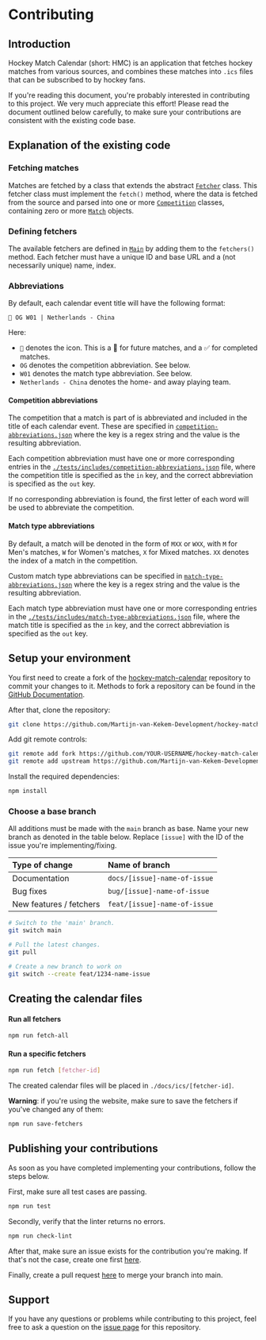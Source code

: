 # Contributing

## Introduction
Hockey Match Calendar (short: HMC) is an application that fetches hockey matches from various sources, and combines
these matches into `.ics` files that can be subscribed to by hockey fans.

If you're reading this document, you're probably interested in contributing to this project. We very much appreciate this effort!
Please read the document outlined below carefully, to make sure your contributions are consistent with the existing code base.

## Explanation of the existing code
### Fetching matches
Matches are fetched by a class that extends the abstract [`Fetcher`](./src/Fetchers/Fetcher.ts) class. 
This fetcher class must implement the `fetch()` method, where the data is fetched from the source and parsed into one 
or more [`Competition`](./src/Objects/Competition.ts) classes, containing zero or more [`Match`](./src/Objects/Match.ts) objects.

### Defining fetchers
The available fetchers are defined in [`Main`](./src/Main.ts) by adding them to the `fetchers()` method. Each fetcher
must have a unique ID and base URL and a (not necessarily unique) name, index.

### Abbreviations
By default, each calendar event title will have the following format:

`🏑 OG W01 | Netherlands - China`

Here:
- `🏑` denotes the icon. This is a 🏑 for future matches, and a ✅ for completed matches.
- `OG` denotes the competition abbreviation. See below.
- `W01` denotes the match type abbreviation. See below.
- `Netherlands - China` denotes the home- and away playing team.

#### Competition abbreviations
The competition that a match is part of is abbreviated and included in the title of each calendar event.
These are specified in [`competition-abbreviations.json`](./includes/competition-abbreviations.json) 
where the key is a regex string and the value is the resulting abbreviation.

Each competition abbreviation must have one or more corresponding entries in the 
[`./tests/includes/competition-abbreviations.json`](./tests/includes/competition-abbreviations.json) file, 
where the competition title is specified as the `in` key, and the correct abbreviation is specified as the `out` key.

If no corresponding abbreviation is found, the first letter of each word will be used to abbreviate the competition.

#### Match type abbreviations
By default, a match will be denoted in the form of `MXX` or `WXX`, with `M` for Men's matches, `W` for Women's matches, `X` for Mixed matches.
`XX` denotes the index of a match in the competition.

Custom match type abbreviations can be specified in [`match-type-abbreviations.json`](./includes/match-type-abbreviations.json)
where the key is a regex string and the value is the resulting abbreviation.

Each match type abbreviation must have one or more corresponding entries in the
[`./tests/includes/match-type-abbreviations.json`](./tests/includes/match-type-abbreviations.json) file, 
where the match title is specified as the `in` key, and the correct abbreviation is specified as the `out` key.

## Setup your environment
You first need to create a fork of the [hockey-match-calendar](https://github.com/Martijn-van-Kekem-Development/hockey-match-calendar) repository to commit your changes to it. Methods to fork a repository can be found in the [GitHub Documentation](https://docs.github.com/en/get-started/quickstart/fork-a-repo).

After that, clone the repository:
```sh
git clone https://github.com/Martijn-van-Kekem-Development/hockey-match-calendar && cd hockey-match-calendar
```

Add git remote controls:

```sh
git remote add fork https://github.com/YOUR-USERNAME/hockey-match-calendar.git
git remote add upstream https://github.com/Martijn-van-Kekem-Development/hockey-match-calendar.git
```

Install the required dependencies:
```sh
npm install
```

### Choose a base branch
All additions must be made with the `main` branch as base. Name your new branch as denoted in the table below.
Replace `[issue]` with the ID of the issue you're implementing/fixing.

| Type of change          | Name of branch               |
|:------------------------|:-----------------------------|
| Documentation           | `docs/[issue]-name-of-issue` |
| Bug fixes               | `bug/[issue]-name-of-issue`  |
| New features / fetchers | `feat/[issue]-name-of-issue` |


```sh
# Switch to the 'main' branch.
git switch main

# Pull the latest changes.
git pull

# Create a new branch to work on
git switch --create feat/1234-name-issue
```

## Creating the calendar files
#### Run all fetchers
```sh
npm run fetch-all
```

#### Run a specific fetchers
```sh
npm run fetch [fetcher-id]
```

The created calendar files will be placed in `./docs/ics/[fetcher-id]`.

**Warning**: if you're using the website, make sure to save the fetchers if you've changed any of them:
```sh
npm run save-fetchers
```

## Publishing your contributions
As soon as you have completed implementing your contributions, follow the steps below.

First, make sure all test cases are passing.
```sh
npm run test
```
Secondly, verify that the linter returns no errors.
```sh
npm run check-lint
```

After that, make sure an issue exists for the contribution you're making. If that's not the case, create one 
first [here](https://github.com/Martijn-van-Kekem-Development/hockey-match-calendar/issues).

Finally, create a pull request [here](https://github.com/Martijn-van-Kekem-Development/hockey-match-calendar/pulls)
to merge your branch into main.

## Support
If you have any questions or problems while contributing to this project, feel free to ask a question on the 
[issue page](https://github.com/Martijn-van-Kekem-Development/hockey-match-calendar/issues) for this repository.